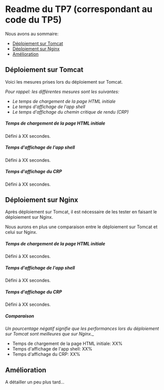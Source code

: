 # Readme du TP7 (correspondant au code du TP5)

Nous avons au sommaire:
- [Déploiement sur Tomcat](#déploiement-sur-tomcat)
- [Déploiement sur Nginx](#déploiement-sur-nginx)
- [Amélioration](#amélioration)


## Déploiement sur Tomcat

Voici les mesures prises lors du déploiement sur Tomcat.

*Pour rappel: les différentes mesures sont les suivantes:*
- *Le temps de chargement de la page HTML initiale*
- *Le temps d'affichage de l'app shell*
- *Le temps d'affichage du chemin critique de rendu (CRP)*

##### Temps de chargement de la page HTML initiale

Défini à XX secondes.

##### Temps d'affichage de l'app shell

Défini à XX secondes.

##### Temps d'affichage du CRP

Défini à XX secondes.


## Déploiement sur Nginx

Après déploiement sur Tomcat, il est nécessaire de les tester en faisant le déploiement sur Nginx.

Nous aurons en plus une comparaison entre le déploiement sur Tomcat et celui sur Nginx.

##### Temps de chargement de la page HTML initiale

Défini à XX secondes.

##### Temps d'affichage de l'app shell

Défini à XX secondes.

##### Temps d'affichage du CRP

Défini à XX secondes.

##### Comparaison

*Un pourcentage négatif signifie que les performances lors du déploiement sur Tomcat sont meilleures que sur Nginx._*

- Temps de chargement de la page HTML initiale: XX%
- Temps d'affichage de l'app shell: XX%
- Temps d'affichage du CRP: XX%

## Amélioration

A détailler un peu plus tard...
